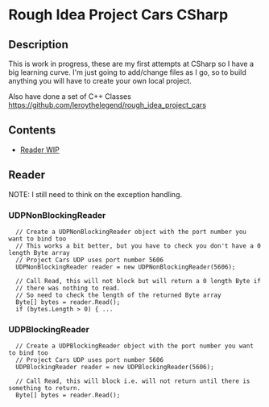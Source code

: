 # Rough Idea Project Cars CSharp

## Description

This is work in progress, these are my first attempts at CSharp so I have a big learning curve.
I'm just going to add/change files as I go, so to build anything you will have to create your own local project.

Also have done a set of C++ Classes https://github.com/leroythelegend/rough_idea_project_cars

## Contents

* [Reader WIP](#C-Reader)

## <a name="C-Reader"></a>Reader

NOTE: I still need to think on the exception handling.

### UDPNonBlockingReader

```
  // Create a UDPNonBlockingReader object with the port number you want to bind too
  // This works a bit better, but you have to check you don't have a 0 length Byte array
  // Project Cars UDP uses port number 5606
  UDPNonBlockingReader reader = new UDPNonBlockingReader(5606);
  
  // Call Read, this will not block but will return a 0 length Byte if 
  // there was nothing to read.
  // So need to check the length of the returned Byte array
  Byte[] bytes = reader.Read();
  if (bytes.Length > 0) { ...
```

### UDPBlockingReader

```
  // Create a UDPBlockingReader object with the port number you want to bind too
  // Project Cars UDP uses port number 5606
  UDPBlockingReader reader = new UDPBlockingReader(5606);
  
  // Call Read, this will block i.e. will not return until there is something to return.
  Byte[] bytes = reader.Read();
```
